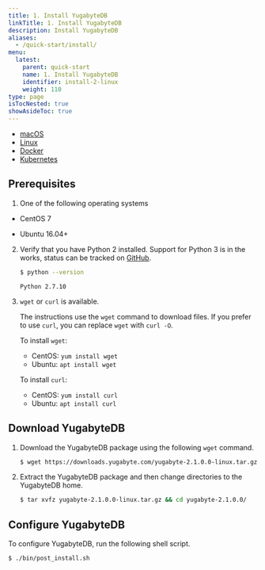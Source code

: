 ```yaml
---
title: 1. Install YugabyteDB
linkTitle: 1. Install YugabyteDB
description: Install YugabyteDB
aliases:
  - /quick-start/install/
menu:
  latest:
    parent: quick-start
    name: 1. Install YugabyteDB
    identifier: install-2-linux
    weight: 110
type: page
isTocNested: true
showAsideToc: true
---
```


<ul class="nav nav-tabs-alt nav-tabs-yb">

  <li >
    <a href="/latest/quick-start/install/macos" class="nav-link">
      <i class="fab fa-apple" aria-hidden="true"></i>
      macOS
    </a>
  </li>

  <li >
    <a href="/latest/quick-start/install/linux" class="nav-link active">
      <i class="fab fa-linux" aria-hidden="true"></i>
      Linux
    </a>
  </li>

  <li >
    <a href="/latest/quick-start/install/docker" class="nav-link">
      <i class="fab fa-docker" aria-hidden="true"></i>
      Docker
    </a>
  </li>

  <li >
    <a href="/latest/quick-start/install/kubernetes" class="nav-link">
      <i class="fas fa-cubes" aria-hidden="true"></i>
      Kubernetes
    </a>
  </li>

</ul>

## Prerequisites

1. One of the following operating systems

  - <i class="icon-centos"></i> CentOS 7

  - <i class="icon-ubuntu"></i> Ubuntu 16.04+

2. Verify that you have Python 2 installed. Support for Python 3 is in the works, status can be tracked on [GitHub](https://github.com/yugabyte/yugabyte-db/issues/3025).

    ```sh
    $ python --version
    ```

    ```
    Python 2.7.10
    ```

3. `wget` or `curl` is available.

    The instructions use the `wget` command to download files. If you prefer to use `curl`, you can replace `wget` with `curl -O`.

    To install `wget`:

    - CentOS: `yum install wget`
    - Ubuntu: `apt install wget`

    To install `curl`:

    - CentOS: `yum install curl`
    - Ubuntu: `apt install curl`

## Download YugabyteDB

1. Download the YugabyteDB package using the following `wget` command.

    ```sh
    $ wget https://downloads.yugabyte.com/yugabyte-2.1.0.0-linux.tar.gz
    ```

2. Extract the YugabyteDB package and then change directories to the YugabyteDB home.

    ```sh
    $ tar xvfz yugabyte-2.1.0.0-linux.tar.gz && cd yugabyte-2.1.0.0/
    ```

## Configure YugabyteDB

To configure YugabyteDB, run the following shell script.

```sh
$ ./bin/post_install.sh
```
